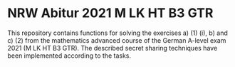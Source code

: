 # NRW Abitur 2021 M LK HT B3 GTR
This repository contains functions for solving the exercises a) (1) (i), b) and c) (2) from the mathematics advanced course of the German A-level exam 2021 (M LK HT B3 GTR). The described secret sharing techniques have been implemented according to the tasks.
